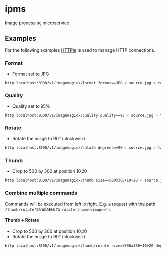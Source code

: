 # ipms
Image processing microservice

## Examples

For the following examples [HTTPie](https://httpie.org/) is used to manage HTTP connections.

### Format

* Format set to JPG

```bash
http localhost:8000/v1/imagemagick/format format==JPG < source.jpg > target.jpg
```

### Quality

* Quality set to 95%

```bash
http localhost:8000/v1/imagemagick/quality quality==95 < source.jpg > target.jpg
```

### Rotate

* Rotate the image to 90° (clockwise)

```bash
http localhost:8000/v1/imagemagick/rotate degrees==90 < source.jpg > target.jpg
```

### Thumb

* Crop to 500 by 300 at position 10,20

```bash
http localhost:8000/v1/imagemagick/thumb size==500x300+10+20 < source.jpg > target.jpg
```

### Combine multiple commands

Commands will be executed from left to right. E.g. a request with the path `/thumb/rotate` translates to `rotate(thumb(<image>))`.

#### Thumb + Rotate

* Crop to 500 by 300 at position 10,20
* Rotate the image to 90° (clockwise)

```bash
http localhost:8000/v1/imagemagick/thumb/rotate size==500x300+10+20 degrees==90 < source.jpg > target.jpg
```
